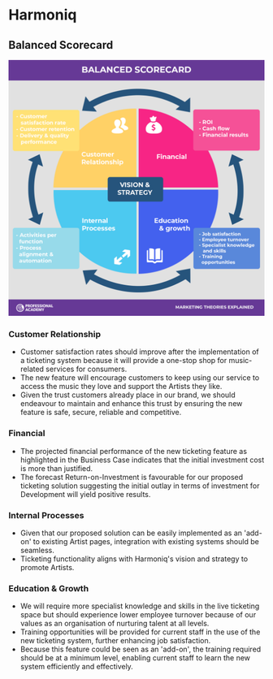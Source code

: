 # Harmoniq

## Balanced Scorecard

![balanced-scorecard](./assets/balanced-scorecard.png)

### Customer Relationship

- Customer satisfaction rates should improve after the implementation of a ticketing system because it will provide a one-stop shop for music-related services for consumers. 
- The new feature will encourage customers to keep using our service to access the music they love and support the Artists they like.
- Given the trust customers already place in our brand, we should endeavour to maintain and enhance this trust by ensuring the new feature is safe, secure, reliable and competitive.

### Financial

- The projected financial performance of the new ticketing feature as highlighted in the Business Case indicates that the initial investment cost is more than justified.
- The forecast Return-on-Investment is favourable for our proposed ticketing solution suggesting the initial outlay in terms of investment for Development will yield positive results.

### Internal Processes

- Given that our proposed solution can be easily implemented as an 'add-on' to existing Artist pages, integration with existing systems should be seamless.
- Ticketing functionality aligns with Harmoniq's vision and strategy to promote Artists.

### Education & Growth

- We will require more specialist knowledge and skills in the live ticketing space but should experience lower employee turnover because of our values as an organisation of nurturing talent at all levels.
- Training opportunities will be provided for current staff in the use of the new ticketing system, further enhancing job satisfaction.
- Because this feature could be seen as an 'add-on', the training required should be at a minimum level, enabling current staff to learn the new system efficiently and effectively. 